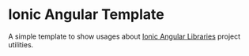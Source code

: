 # Ionic Angular Template

A simple template to show usages about [Ionic Angular Libraries](https://kitcarson88.github.io/ionic-angular-libraries/) project utilities.